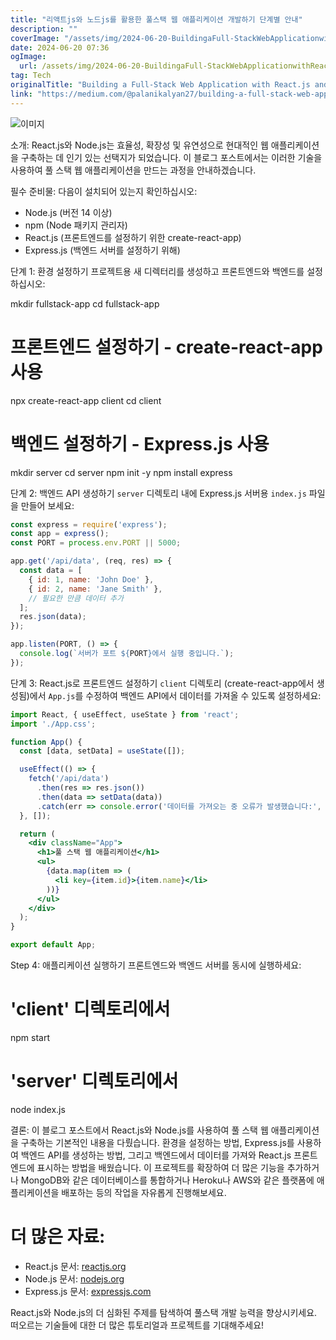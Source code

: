```yaml
---
title: "리액트js와 노드js를 활용한 풀스택 웹 애플리케이션 개발하기 단계별 안내"
description: ""
coverImage: "/assets/img/2024-06-20-BuildingaFull-StackWebApplicationwithReactjsandNodejsStep-by-StepGuide_0.png"
date: 2024-06-20 07:36
ogImage: 
  url: /assets/img/2024-06-20-BuildingaFull-StackWebApplicationwithReactjsandNodejsStep-by-StepGuide_0.png
tag: Tech
originalTitle: "Building a Full-Stack Web Application with React.js and Node.js: Step-by-Step Guide"
link: "https://medium.com/@palanikalyan27/building-a-full-stack-web-application-with-react-js-and-node-js-step-by-step-guide-b1e0692c4a1f"
---
```



![이미지](/assets/img/2024-06-20-BuildingaFull-StackWebApplicationwithReactjsandNodejsStep-by-StepGuide_0.png)

소개:
React.js와 Node.js는 효율성, 확장성 및 유연성으로 현대적인 웹 애플리케이션을 구축하는 데 인기 있는 선택지가 되었습니다. 이 블로그 포스트에서는 이러한 기술을 사용하여 풀 스택 웹 애플리케이션을 만드는 과정을 안내하겠습니다.

필수 준비물:
다음이 설치되어 있는지 확인하십시오:
- Node.js (버전 14 이상)
- npm (Node 패키지 관리자)
- React.js (프론트엔드를 설정하기 위한 create-react-app)
- Express.js (백엔드 서버를 설정하기 위해)

단계 1: 환경 설정하기
프로젝트용 새 디렉터리를 생성하고 프론트엔드와 백엔드를 설정하십시오:

<div class="content-ad"></div>


mkdir fullstack-app
cd fullstack-app

# 프론트엔드 설정하기 - create-react-app 사용
npx create-react-app client
cd client

# 백엔드 설정하기 - Express.js 사용
mkdir server
cd server
npm init -y
npm install express


단계 2: 백엔드 API 생성하기
`server` 디렉토리 내에 Express.js 서버용 `index.js` 파일을 만들어 보세요:

```js
const express = require('express');
const app = express();
const PORT = process.env.PORT || 5000;

app.get('/api/data', (req, res) => {
  const data = [
    { id: 1, name: 'John Doe' },
    { id: 2, name: 'Jane Smith' },
    // 필요한 만큼 데이터 추가
  ];
  res.json(data);
});

app.listen(PORT, () => {
  console.log(`서버가 포트 ${PORT}에서 실행 중입니다.`);
});
```

단계 3: React.js로 프론트엔드 설정하기
`client` 디렉토리 (create-react-app에서 생성됨)에서 `App.js`를 수정하여 백엔드 API에서 데이터를 가져올 수 있도록 설정하세요:


<div class="content-ad"></div>

```jsx
import React, { useEffect, useState } from 'react';
import './App.css';

function App() {
  const [data, setData] = useState([]);

  useEffect(() => {
    fetch('/api/data')
      .then(res => res.json())
      .then(data => setData(data))
      .catch(err => console.error('데이터를 가져오는 중 오류가 발생했습니다:', err));
  }, []);

  return (
    <div className="App">
      <h1>풀 스택 웹 애플리케이션</h1>
      <ul>
        {data.map(item => (
          <li key={item.id}>{item.name}</li>
        ))}
      </ul>
    </div>
  );
}

export default App;
```

Step 4: 애플리케이션 실행하기
프론트엔드와 백엔드 서버를 동시에 실행하세요:


# 'client' 디렉토리에서
npm start

# 'server' 디렉토리에서
node index.js


결론:
이 블로그 포스트에서 React.js와 Node.js를 사용하여 풀 스택 웹 애플리케이션을 구축하는 기본적인 내용을 다뤘습니다. 환경을 설정하는 방법, Express.js를 사용하여 백엔드 API를 생성하는 방법, 그리고 백엔드에서 데이터를 가져와 React.js 프론트엔드에 표시하는 방법을 배웠습니다. 이 프로젝트를 확장하여 더 많은 기능을 추가하거나 MongoDB와 같은 데이터베이스를 통합하거나 Heroku나 AWS와 같은 플랫폼에 애플리케이션을 배포하는 등의 작업을 자유롭게 진행해보세요.


<div class="content-ad"></div>

# 더 많은 자료:

- React.js 문서: [reactjs.org](https://reactjs.org/)
- Node.js 문서: [nodejs.org](https://nodejs.org/)
- Express.js 문서: [expressjs.com](https://expressjs.com/)

React.js와 Node.js의 더 심화된 주제를 탐색하여 풀스택 개발 능력을 향상시키세요. 떠오르는 기술들에 대한 더 많은 튜토리얼과 프로젝트를 기대해주세요!